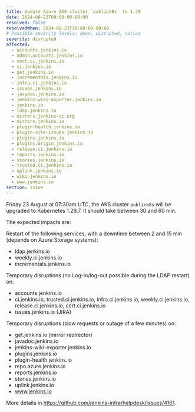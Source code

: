 ```yaml
---
title: Update Azure AKS cluster `publick8s` to 1.29
date: 2024-08-23T09:00:00-00:00
resolved: false
resolvedWhen: 2024-08-23T10:00:00-00:00
# Possible severity levels: down, disrupted, notice
severity: disrupted
affected:
  - accounts.jenkins.io
  - admin.accounts.jenkins.io
  - cert.ci.jenkins.io
  - ci.jenkins.io
  - get.jenkins.io
  - incrementals.jenkins.io
  - infra.ci.jenkins.io
  - issues.jenkins.io
  - javadoc.jenkins.io
  - jenkins-wiki-exporter.jenkins.io
  - jenkins.io
  - ldap.jenkins.io
  - mirrors.jenkins-ci.org
  - mirrors.jenkins.io
  - plugin-health.jenkins.io
  - plugin-site-issues.jenkins.io
  - plugins.jenkins.io
  - plugins.origin.jenkins.io
  - release.ci.jenkins.io
  - reports.jenkins.io
  - stories.jenkins.io
  - trusted.ci.jenkins.io
  - uplink.jenkins.io
  - wiki.jenkins.io
  - www.jenkins.io
section: issue
---
```


<!--
[Final Message]
The operation finished successfully at 7:15am UTC.

More details on <https://github.com/jenkins-infra/helpdesk/issues/4144#issuecomment-2196274746>.

[Initial message]

-->

Friday 23 August at 07:30am UTC, the AKS cluster `publick8s` will be upgraded to Kubernetes 1.29.7. It should take between 30 and 60 min.

The expected impacts are:

Restart of the following services, with a downtime between 2 and 15 min (depends on Azure Storage systems):

- ldap.jenkins.io
- weekly.ci.jenkins.io
- incrementals.jenkins.io

Temporary disruptions (no Log-in/log-out possible during the LDAP restart) on:

- accounts.jenkins.io
- ci.jenkins.io, trusted.ci.jenkins.io, infra.ci.jenkins.io, weekly.ci.jenkins.io, release.ci.jenkins.io, cert.ci.jenkins.io
- issues.jenkins.io (JIRA)

Temporary disruptions (slow requests or outage of a few minutes) on:

- get.jenkins.io (mirror redirector)
- javadoc.jenkins.io
- jenkins-wiki-exporter.jenkins.io
- plugins.jenkins.io
- plugin-health.jenkins.io
- repo.azure.jenkins.io
- reports.jenkins.io
- stories.jenkins.io
- uplink.jenkins.io
- www.jenkins.io


More details in <https://github.com/jenkins-infra/helpdesk/issues/4161>.
